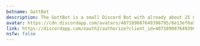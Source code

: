 ```yaml
---
botname: GottBot
description: The GottBot is a small Discord Bot with already about 25 Command we are constantly working on new features
avatar: https://cdn.discordapp.com/avatars/407189087649398795/8e13ef0a9fa0404238dc2e924edd1a7a.png
link: https://discordapp.com/oauth2/authorize?client_id=407189087649398795&scope=bot&permissions=805792839
nsfw: false
---
```

